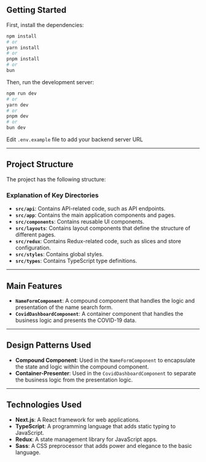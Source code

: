 ## Getting Started

First, install the dependencies:

```bash
npm install
# or
yarn install
# or
pnpm install
# or
bun
```

Then, run the development server:

```bash
npm run dev
# or
yarn dev
# or
pnpm dev
# or
bun dev
```

Edit `.env.example` file to add your backend server URL

---

## Project Structure

The project has the following structure:

### Explanation of Key Directories

-   **`src/api`**: Contains API-related code, such as API endpoints.
-   **`src/app`**: Contains the main application components and pages.
-   **`src/components`**: Contains reusable UI components.
-   **`src/layouts`**: Contains layout components that define the structure of different pages.
-   **`src/redux`**: Contains Redux-related code, such as slices and store configuration.
-   **`src/styles`**: Contains global styles.
-   **`src/types`**: Contains TypeScript type definitions.

---

## Main Features

-   **`NameFormComponent`**: A compound component that handles the logic and presentation of the name search form.
-   **`CovidDashboardComponent`**: A container component that handles the business logic and presents the COVID-19 data.

---

## Design Patterns Used

-   **Compound Component**: Used in the `NameFormComponent` to encapsulate the state and logic within the compound component.
-   **Container-Presenter**: Used in the `CovidDashboardComponent` to separate the business logic from the presentation logic.

---

## Technologies Used

-   **Next.js**: A React framework for web applications.
-   **TypeScript**: A programming language that adds static typing to JavaScript.
-   **Redux**: A state management library for JavaScript apps.
-   **Sass**: A CSS preprocessor that adds power and elegance to the basic language.

